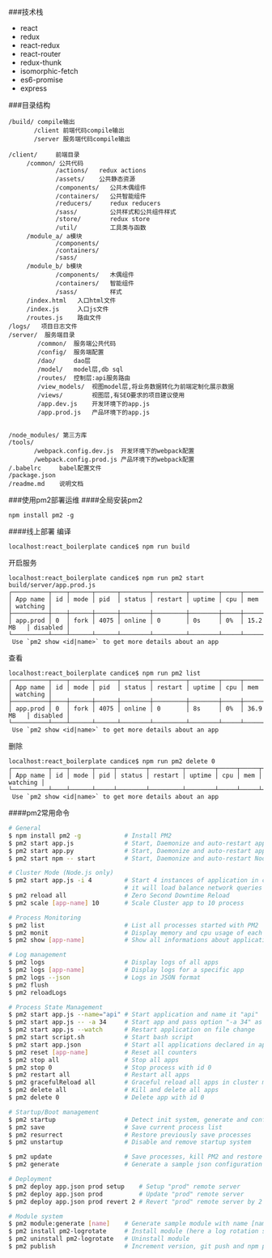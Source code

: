 ###技术栈
- react
- redux
- react-redux
- react-router
- redux-thunk
- isomorphic-fetch
- es6-promise
- express



###目录结构
```
/build/ compile输出
       /client 前端代码compile输出
       /server 服务端代码compile输出

/client/     前端目录
     /common/ 公共代码
             /actions/   redux actions
             /assets/    公共静态资源
             /components/   公共木偶组件
             /containers/   公共智能组件
             /reducers/     redux reducers
             /sass/         公共样式和公共组件样式
             /store/        redux store
             /util/         工具类与函数
     /module_a/ a模块
             /components/
             /containers/
             /sass/
     /module_b/ b模块
             /components/   木偶组件
             /containers/   智能组件
             /sass/         样式
     /index.html   入口html文件
     /index.js     入口js文件
     /routes.js    路由文件
/logs/   项目日志文件
/server/  服务端目录
        /common/  服务端公共代码
        /config/  服务端配置
        /dao/     dao层
        /model/   model层,db sql
        /routes/  控制层:api服务路由
        /view_models/  视图model层,将业务数据转化为前端定制化展示数据
        /views/        视图层,有SEO要求的项目建议使用
        /app.dev.js    开发环境下的app.js
        /app.prod.js   产品环境下的app.js
     
     
/node_modules/ 第三方库
/tools/
       /webpack.config.dev.js  开发环境下的webpack配置
       /webpack.config.prod.js 产品环境下的webpack配置
/.babelrc     babel配置文件
/package.json  
/readme.md    说明文档
```



###使用pm2部署运维
####全局安装pm2
```
npm install pm2 -g
```

####线上部署
编译

```localhost:react_boilerplate candice$ npm run build```

开启服务

```
localhost:react_boilerplate candice$ npm run pm2 start build/server/app.prod.js 
┌──────────┬────┬──────┬──────┬────────┬─────────┬────────┬─────┬───────────┬──────────┐
│ App name │ id │ mode │ pid  │ status │ restart │ uptime │ cpu │ mem       │ watching │
├──────────┼────┼──────┼──────┼────────┼─────────┼────────┼─────┼───────────┼──────────┤
│ app.prod │ 0  │ fork │ 4075 │ online │ 0       │ 0s     │ 0%  │ 15.2 MB   │ disabled │
└──────────┴────┴──────┴──────┴────────┴─────────┴────────┴─────┴───────────┴──────────┘
 Use `pm2 show <id|name>` to get more details about an app
```
 
查看 

```
localhost:react_boilerplate candice$ npm run pm2 list
┌──────────┬────┬──────┬──────┬────────┬─────────┬────────┬─────┬───────────┬──────────┐
│ App name │ id │ mode │ pid  │ status │ restart │ uptime │ cpu │ mem       │ watching │
├──────────┼────┼──────┼──────┼────────┼─────────┼────────┼─────┼───────────┼──────────┤
│ app.prod │ 0  │ fork │ 4075 │ online │ 0       │ 8s     │ 0%  │ 36.9 MB   │ disabled │
└──────────┴────┴──────┴──────┴────────┴─────────┴────────┴─────┴───────────┴──────────┘
 Use `pm2 show <id|name>` to get more details about an app
```
删除

```
localhost:react_boilerplate candice$ npm run pm2 delete 0
┌──────────┬────┬──────┬─────┬────────┬─────────┬────────┬─────┬─────┬──────────┐
│ App name │ id │ mode │ pid │ status │ restart │ uptime │ cpu │ mem │ watching │
└──────────┴────┴──────┴─────┴────────┴─────────┴────────┴─────┴─────┴──────────┘
 Use `pm2 show <id|name>` to get more details about an app
```

####pm2常用命令
```bash
# General
$ npm install pm2 -g            # Install PM2
$ pm2 start app.js              # Start, Daemonize and auto-restart application (Node)
$ pm2 start app.py              # Start, Daemonize and auto-restart application (Python)
$ pm2 start npm -- start        # Start, Daemonize and auto-restart Node application

# Cluster Mode (Node.js only)
$ pm2 start app.js -i 4         # Start 4 instances of application in cluster mode
                                # it will load balance network queries to each app
$ pm2 reload all                # Zero Second Downtime Reload
$ pm2 scale [app-name] 10       # Scale Cluster app to 10 process

# Process Monitoring
$ pm2 list                      # List all processes started with PM2
$ pm2 monit                     # Display memory and cpu usage of each app
$ pm2 show [app-name]           # Show all informations about application

# Log management
$ pm2 logs                      # Display logs of all apps
$ pm2 logs [app-name]           # Display logs for a specific app
$ pm2 logs --json               # Logs in JSON format
$ pm2 flush
$ pm2 reloadLogs

# Process State Management
$ pm2 start app.js --name="api" # Start application and name it "api"
$ pm2 start app.js -- -a 34     # Start app and pass option "-a 34" as argument
$ pm2 start app.js --watch      # Restart application on file change
$ pm2 start script.sh           # Start bash script
$ pm2 start app.json            # Start all applications declared in app.json
$ pm2 reset [app-name]          # Reset all counters
$ pm2 stop all                  # Stop all apps
$ pm2 stop 0                    # Stop process with id 0
$ pm2 restart all               # Restart all apps
$ pm2 gracefulReload all        # Graceful reload all apps in cluster mode
$ pm2 delete all                # Kill and delete all apps
$ pm2 delete 0                  # Delete app with id 0

# Startup/Boot management
$ pm2 startup                   # Detect init system, generate and configure pm2 boot on startup
$ pm2 save                      # Save current process list
$ pm2 resurrect                 # Restore previously save processes
$ pm2 unstartup                 # Disable and remove startup system

$ pm2 update                    # Save processes, kill PM2 and restore processes
$ pm2 generate                  # Generate a sample json configuration file

# Deployment
$ pm2 deploy app.json prod setup    # Setup "prod" remote server
$ pm2 deploy app.json prod          # Update "prod" remote server
$ pm2 deploy app.json prod revert 2 # Revert "prod" remote server by 2

# Module system
$ pm2 module:generate [name]    # Generate sample module with name [name]
$ pm2 install pm2-logrotate     # Install module (here a log rotation system)
$ pm2 uninstall pm2-logrotate   # Uninstall module
$ pm2 publish                   # Increment version, git push and npm publish
```
